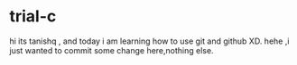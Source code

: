 # trial-c
hi its tanishq , and today i am learning how to use git and github XD.
hehe ,i just wanted to commit some change here,nothing else.

